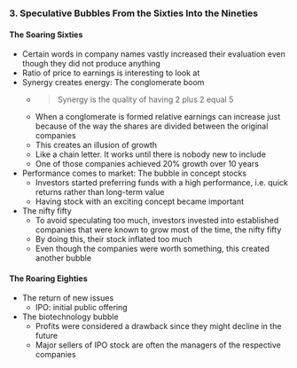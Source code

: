 ### 3. Speculative Bubbles From the Sixties Into the Nineties

#### The Soaring Sixties

* Certain words in company names vastly increased their evaluation even though they did not produce anything
* Ratio of price to earnings is interesting to look at
* Synergy creates energy: The conglomerate boom
    * > Synergy is the quality of having 2 plus 2 equal 5
    * When a conglomerate is formed relative earnings can increase just because of the way the shares are divided between the original companies
    * This creates an illusion of growth
    * Like a chain letter. It works until there is nobody new to include
    * One of those companies achieved 20% growth over 10 years
* Performance comes to market: The bubble in concept stocks
    * Investors started preferring funds with a high performance, i.e. quick returns rather than long-term value
    * Having stock with an exciting concept became important
* The nifty fifty
    * To avoid speculating too much, investors invested into established companies that were known to grow most of the time, the nifty fifty
    * By doing this, their stock inflated too much
    * Even though the companies were worth something, this created another bubble
    
#### The Roaring Eighties

* The return of new issues
    * IPO: initial public offering
* The biotechnology bubble
    * Profits were considered a drawback since they might decline in the future
    * Major sellers of IPO stock are often the managers of the respective companies
